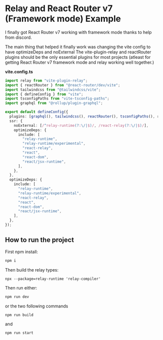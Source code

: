 # Relay and React Router v7 (Framework mode) Example

I finally got React Router v7 working with framework mode thanks to help from discord.

The main thing that helped it finally work was changing the vite config to have optimizeDeps and noExternal
The vite-plugin-relay and reactRouter plugins should be the only essential plugins for most projects (atleast
for getting React Router v7 framework mode and relay working well together.)

**vite.config.ts**

```ts
import relay from "vite-plugin-relay";
import { reactRouter } from "@react-router/dev/vite";
import tailwindcss from "@tailwindcss/vite";
import { defineConfig } from "vite";
import tsconfigPaths from "vite-tsconfig-paths";
import graphql from "@rollup/plugin-graphql";

export default defineConfig({
  plugins: [graphql(), tailwindcss(), reactRouter(), tsconfigPaths(), relay],
  ssr: {
    noExternal: [/^relay-runtime(?:\/|$)/, /react-relay(?:\/|$)/],
    optimizeDeps: {
      include: [
        "relay-runtime",
        "relay-runtime/experimental",
        "react-relay",
        "react",
        "react-dom",
        "react/jsx-runtime",
      ],
    },
  },
  optimizeDeps: {
    include: [
      "relay-runtime",
      "relay-runtime/experimental",
      "react-relay",
      "react",
      "react-dom",
      "react/jsx-runtime",
    ],
  },
});
```

## How to run the project

First npm install:

```bash
npm i
```

Then build the relay types:

```
npx --package=relay-runtime 'relay-compiler'
```

Then run either:

```bash
npm run dev
```

or the two following commands

```bash
npm run build
```

and

```bash
npm run start
```
